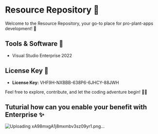 # Resource Repository 🌱

Welcome to the Resource Repository, your go-to place for pro-plant-apps development! 🚀

## Tools & Software 🧰
- Visual Studio Enterprise 2022

## License Key 🔐
- **License Key:** VHF9H-NXBBB-638P6-6JHCY-88JWH

Feel free to explore, contribute, and let the coding adventure begin! 🌿✨

## Tuturial how can you enable your benefit with Enterprise ✨

![Uploading xA98mxgA1j8mxmbv3sz09yr1.png…]()
